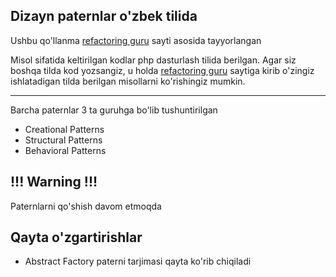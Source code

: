 ## Dizayn paternlar o'zbek tilida
Ushbu qo'llanma [refactoring guru](https://refactoring.guru) sayti asosida tayyorlangan

Misol sifatida keltirilgan kodlar php dasturlash tilida berilgan. Agar siz boshqa tilda kod yozsangiz,
u holda [refactoring guru](https://refactoring.guru) saytiga kirib o'zingiz ishlatadigan tilda berilgan misollarni
ko'rishingiz mumkin.
<hr>

Barcha paternlar 3 ta guruhga bo'lib tushuntirilgan
* Creational Patterns
* Structural Patterns
* Behavioral Patterns

## !!! Warning !!!
Paternlarni qo'shish davom etmoqda

## Qayta o'zgartirishlar
* Abstract Factory paterni tarjimasi qayta ko'rib chiqiladi

